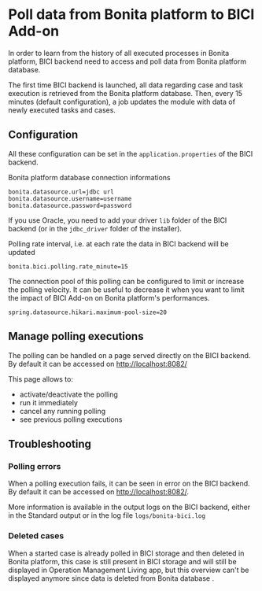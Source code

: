 # Poll data from Bonita platform to BICI Add-on

In order to learn from the history of all executed processes in Bonita platform, BICI backend need to access and poll data from Bonita platform database.

The first time BICI backend is launched, all data regarding case and task execution is retrieved from the Bonita platform database. Then, every 15 minutes (default configuration), a job updates the module with data of newly executed tasks and cases.

## Configuration

All these configuration can be set in the `application.properties` of the BICI backend.

Bonita platform database connection informations
```
bonita.datasource.url=jdbc url
bonita.datasource.username=username
bonita.datasource.password=password
```

If you use Oracle, you need to add your driver `lib` folder of the BICI backend (or in the `jdbc_driver` folder of the installer).

Polling rate interval, i.e. at each rate the data in BICI backend will be updated
```
bonita.bici.polling.rate_minute=15
```

The connection pool of this polling can be configured to limit or increase the polling velocity.
It can be useful to decrease it when you want to limit the impact of BICI Add-on on Bonita platform's performances.
```
spring.datasource.hikari.maximum-pool-size=20
```

## Manage polling executions

The polling can be handled on a page served directly on the BICI backend. By default it can be accessed on [http://localhost:8082/](http://localhost:8082/)

This page allows to:
* activate/deactivate the polling
* run it immediately
* cancel any running polling
* see previous polling executions

## Troubleshooting

### Polling errors

When a polling execution fails, it can be seen in error on the BICI backend. By default it can be accessed on [http://localhost:8082/](http://localhost:8082/).

More information is available in the output logs on the BICI backend, either in the Standard output or in the log file `logs/bonita-bici.log`
 
### Deleted cases

When a started case is already polled in BICI storage and then deleted in Bonita platform, this case is still present 
in BICI storage and will still be displayed in Operation Management Living app, but this overview can't be displayed 
anymore since data is deleted from Bonita database .   

